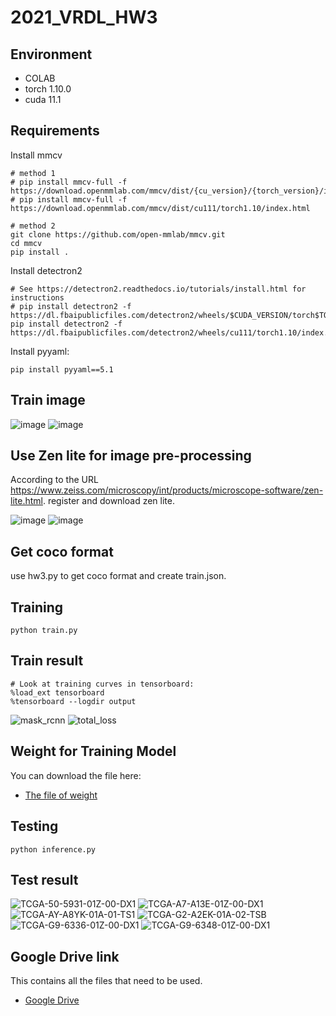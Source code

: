 # 2021_VRDL_HW3

## Environment

* COLAB
* torch 1.10.0
* cuda 11.1

## Requirements

Install mmcv
```setup
# method 1
# pip install mmcv-full -f https://download.openmmlab.com/mmcv/dist/{cu_version}/{torch_version}/index.html
# pip install mmcv-full -f https://download.openmmlab.com/mmcv/dist/cu111/torch1.10/index.html

# method 2
git clone https://github.com/open-mmlab/mmcv.git
cd mmcv
pip install .
```

Install detectron2
```setup
# See https://detectron2.readthedocs.io/tutorials/install.html for instructions
# pip install detectron2 -f https://dl.fbaipublicfiles.com/detectron2/wheels/$CUDA_VERSION/torch$TORCH_VERSION/index.html
pip install detectron2 -f https://dl.fbaipublicfiles.com/detectron2/wheels/cu111/torch1.10/index.html
```

Install pyyaml:

```setup
pip install pyyaml==5.1
```

## Train image

![image](https://user-images.githubusercontent.com/68366624/146068098-aec3c713-c038-411f-bbbd-5514ffa6e666.png)
![image](https://user-images.githubusercontent.com/68366624/146067557-e2fd6973-99c3-4a6d-9220-c6877acb4317.png)

## Use Zen lite for image pre-processing

According to the URL
https://www.zeiss.com/microscopy/int/products/microscope-software/zen-lite.html.
register and download zen lite.

![image](https://user-images.githubusercontent.com/68366624/146250908-98e82830-6c64-4ac4-bd39-8d96d50a126f.png)
![image](https://user-images.githubusercontent.com/68366624/146250883-77bf928c-60c6-4e51-b360-86fa9de11036.png)


## Get coco format

use hw3.py to get coco format and create train.json.

## Training

```setup
python train.py
```

## Train result

```setup
# Look at training curves in tensorboard:
%load_ext tensorboard
%tensorboard --logdir output
```
![mask_rcnn](https://user-images.githubusercontent.com/68366624/146246919-1c0b5b7f-8d99-4258-a5ac-72888ba41b6e.png)
![total_loss](https://user-images.githubusercontent.com/68366624/146246975-267e6a5b-0d32-477f-9ede-2b1a22ff1c6c.png)

## Weight for Training Model

You can download the file here:

- [The file of weight](https://drive.google.com/file/d/1-0Z5-KVMfY_B-9U-PoXQQsq-_4yO5SPE/view?usp=sharing)

## Testing

```setup
python inference.py
```

## Test result

![TCGA-50-5931-01Z-00-DX1](https://user-images.githubusercontent.com/68366624/146246434-3ed48a7d-bcd9-4348-b279-62fb07833e54.png)
![TCGA-A7-A13E-01Z-00-DX1](https://user-images.githubusercontent.com/68366624/146246470-266837aa-e19d-4e4b-afeb-b1dce6e723cf.png)
![TCGA-AY-A8YK-01A-01-TS1](https://user-images.githubusercontent.com/68366624/146246499-4740df46-676d-48b2-97e6-be9c3b7ef334.png)
![TCGA-G2-A2EK-01A-02-TSB](https://user-images.githubusercontent.com/68366624/146246551-cd75016e-322e-45c3-9e1d-00f11fc4fe29.png)
![TCGA-G9-6336-01Z-00-DX1](https://user-images.githubusercontent.com/68366624/146246576-009de500-4a60-497c-b44c-91228ed50d9b.png)
![TCGA-G9-6348-01Z-00-DX1](https://user-images.githubusercontent.com/68366624/146246596-fd6db5d7-b5bb-46e3-9e2c-d185f8b2c386.png)

## Google Drive link

This contains all the files that need to be used.
- [Google Drive](https://drive.google.com/drive/folders/1tF9ebUI0Ck86uDttJZ0s8vLNrNe6G3TZ?usp=sharing)
